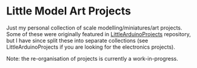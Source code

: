 # Little Model Art Projects

Just my personal collection of scale modelling/miniatures/art projects.
Some of these were originally featured in
[LittleArduinoProjects](https://github.com/tardate/LittleArduinoProjects)
repository, but I have since split these into separate collections (see LittleArduinoProjects if you are looking for the electronics projects).

Note: the re-organisation of projects is currently a work-in-progress.
